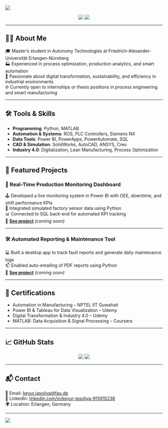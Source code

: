 <img src="https://capsule-render.vercel.app/api?type=waving&color=0d6efd&height=180&section=header&text=Hi%20there!%20I'm%20Keyur%20Jasoliya%20🚀&fontSize=30&fontColor=ffffff" />

<p align="center">
  <a href="mailto:keyur.jasoliya@fau.de"><img src="https://img.shields.io/badge/email-D14836?style=for-the-badge&logo=gmail&logoColor=white"/></a>
  <a href="https://linkedin.com/in/keyur-jasoliya-915915236/"><img src="https://img.shields.io/badge/linkedin-0A66C2?style=for-the-badge&logo=linkedin&logoColor=white"/></a>
</p>

---

## 👨‍💻 About Me

🎓 Master’s student in Autonomy Technologies at Friedrich-Alexander-Universität Erlangen-Nürnberg  
🏭 Experienced in process optimization, production analytics, and smart automation  
🔎 Passionate about digital transformation, sustainability, and efficiency in industrial environments  
🌐 Currently open to internships or thesis positions in process engineering and smart manufacturing

---

## 🛠️ Tools & Skills

- **Programming**: Python, MATLAB  
- **Automation & Systems**: ROS, PLC Controllers, Siemens NX  
- **Data Tools**: Power BI, PowerApps, PowerAutomate, SQL  
- **CAD & Simulation**: SolidWorks, AutoCAD, ANSYS, Creo  
- **Industry 4.0**: Digitalization, Lean Manufacturing, Process Optimization

---

## 💼 Featured Projects

### 🔧 Real-Time Production Monitoring Dashboard
🕹️ Developed a live monitoring system in Power BI with OEE, downtime, and shift performance KPIs  
🧠 Integrated simulated factory sensor data using Python  
📊 Connected to SQL back-end for automated KPI tracking  
📁 **[See project](#)** *(coming soon)*

---

### 🛠️ Automated Reporting & Maintenance Tool
💻 Built a desktop app to track fault reports and generate daily maintenance logs  
📫 Enabled auto-emailing of PDF reports using Python  
📁 **[See project](#)** *(coming soon)*

---

## 📜 Certifications

- Automation in Manufacturing – NPTEL IIT Guwahati  
- Power BI & Tableau for Data Visualization – Udemy  
- Digital Transformation & Industry 4.0 – Udemy  
- MATLAB: Data Acquisition & Signal Processing – Coursera  

---

## 📈 GitHub Stats

<p align="center">
  <img src="https://github-readme-stats.vercel.app/api?username=yourusername&show_icons=true&theme=radical" />
  <img src="https://github-readme-streak-stats.herokuapp.com/?user=yourusername&theme=radical" />
</p>

---

## 📬 Contact

📧 Email: keyur.jasoliya@fau.de  
🔗 LinkedIn: [linkedin.com/in/keyur-jasoliya-915915236](https://linkedin.com/in/keyur-jasoliya-915915236/)  
🌍 Location: Erlangen, Germany

---

<img src="https://capsule-render.vercel.app/api?type=waving&color=0d6efd&height=150&section=footer"/>



